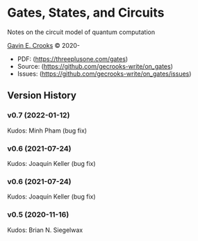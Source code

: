 # Gates, States, and Circuits

Notes on the circuit model of quantum computation

[Gavin E. Crooks](https://threeplusone.com) © 2020-

* PDF: (https://threeplusone.com/gates)
* Source: (https://github.com/gecrooks-write/on_gates)
* Issues: (https://github.com/gecrooks-write/on_gates/issues)






## Version History

### v0.7 (2022-01-12)

Kudos: Minh Pham (bug fix)

### v0.6 (2021-07-24)

Kudos: Joaquín Keller (bug fix)

### v0.6 (2021-07-24)

Kudos: Joaquín Keller (bug fix)

### v0.5 (2020-11-16)

Kudos: Brian N. Siegelwax




